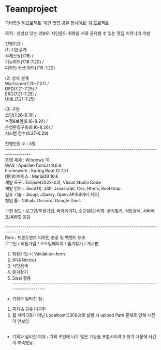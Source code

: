 # Teamproject
국비학원 팀프로젝트
‘지인 맛집 공유 웹사이트’ 팀 프로젝트

목적 : 신빙성 있는 리뷰와 지인들의 취향을 서로 공유할 수 있는 맛집 커뮤니티 개발<br />

진행기간 : <br />
(1) 기본설계<br />
주제선정(7.18) /<br />
기능회의(7.18-7.20) / <br />
디자인 컨셉 회의(7.19-7.22)<br />

(2) 상세 설계<br />
Warframe(7.20-7.27) /<br />
DFD(7.21-7.25) /<br />
ERD(7.21-7.25) /<br />
UML(7.21-7.25)<br />

(3) 구현<br />
코딩(7.26-8.19) /<br /> 
수정&보완(8.16-8.24) / <br />
운영환경구축(8.16-8.26) / <br />
시스템 검수(8.27-8.29)<br />

진행인원 수 : 5명<br />
-------------------------------------------------------------------------------------------<br />
운영 체제 : Windows 10 <br />
WAS : Apache-Tomcat 9.0.6 <br />
Framework : Spring Boot (2.7.2) <br />
데이터베이스 : MariaDB 10.6 <br />
개발 도구 : Eclipse(2022-03), Visual Studio Code <br />
개발 언어 : Java(11), JSP, Javascript, Css, Html5, Bootstrap <br />
필요 기술 : Jsoup, JQuery, Open API(네이버 지도) <br />
협업 툴 : Github, Discord, Google Docs <br />

구현 정도 : 로그인/회원가입, 마이페이지, 소모임&관리자, 즐겨찾기, 식당검색, 서버배포(AWS) 등등 <br />

-------------------------------------------------------------------------------------------<br />
Role : 프론트엔드 디자인 총괄 및 백엔드 보조 <br />
로그인 / 회원가입 / 소모임페이지 / 즐겨찾기 / 게시판 <br />
1) 회원가입 시 Validation-form <br />
2) 알림(Notice) <br />
3) 식당검색  <br />
4) 즐겨찾기 <br />
5) Swal 활용<br />
-------------------------------------------------------------------------------------------<br />
* 기획과 달라진 점 : <br />
1) 쪽지 & 공유 미구현 <br />
2) 웹 서버 DB가 아닌 Localhost:3306으로 실행 시 upload Path 문제로 인해 사진이 안보임<br /><br />
* 기획과 달리진 이유 : 기획 초반에 너무 많은 기능을 포함시키려고 했기 때문에 시간이 부족했음 <br />

